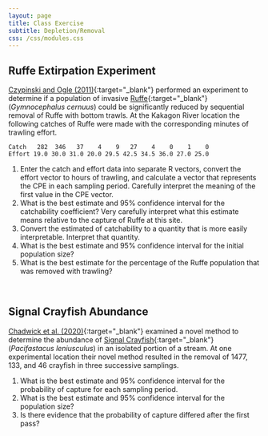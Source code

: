 ```yaml
---
layout: page
title: Class Exercise
subtitle: Depletion/Removal
css: /css/modules.css
---
```


## Ruffe Extirpation Experiment
[Czypinski and Ogle (2011)](https://derekogle.com/resources/pubs/CzypinskiOgle_2011.pdf){:target="_blank"} performed an experiment to determine if a population of invasive [Ruffe](https://en.wikipedia.org/wiki/Ruffe){:target="_blank"} (*Gymnocephalus cernuus*) could be significantly reduced by sequential removal of Ruffe with bottom trawls. At the Kakagon River location the following catches of Ruffe were made with the corresponding minutes of trawling effort.

```
Catch   282  346   37    4    9   27    4    0    1    0
Effort 19.0 30.0 31.0 20.0 29.5 42.5 34.5 36.0 27.0 25.0 
```

1. Enter the catch and effort data into separate R vectors, convert the effort vector to hours of trawling, and calculate a vector that represents the CPE in each sampling period. Carefully interpret the meaning of the first value in the CPE vector.
1. What is the best estimate and 95% confidence interval for the catchability coefficient? Very carefully interpret what this estimate means relative to the capture of Ruffe at this site.
1. Convert the estimated of catchability to a quantity that is more easily interpretable. Interpret that quantity.
1. What is the best estimate and 95% confidence interval for the initial population size?
1. What is the best estimate for the percentage of the Ruffe population that was removed with trawling?

&nbsp;

## Signal Crayfish Abundance
[Chadwick et al. (2020)](https://besjournals.onlinelibrary.wiley.com/doi/pdf/10.1111/1365-2664.13758){:target="_blank"} examined a novel method to determine the abundance of [Signal Crayfish](https://en.wikipedia.org/wiki/Signal_crayfish){:target="_blank"} (*Pacifastacus leniusculus*) in an isolated portion of a stream. At one experimental location their novel method resulted in the removal of 1477, 133, and 46 crayfish in three successive samplings.

1. What is the best estimate and 95% confidence interval for the probability of capture for each sampling period.
1. What is the best estimate and 95% confidence interval for the population size?
1. Is there evidence that the probability of capture differed after the first pass?
